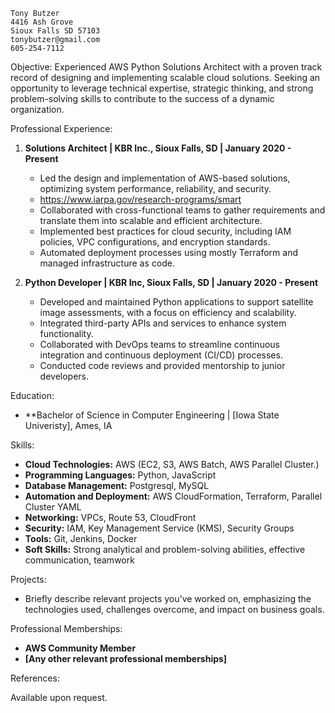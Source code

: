     Tony Butzer
    4416 Ash Grove
    Sioux Falls SD 57103
    tonybutzer@gmail.com
    605-254-7112


Objective:
Experienced AWS Python Solutions Architect with a proven track record of designing and implementing scalable cloud solutions. Seeking an opportunity to leverage technical expertise, strategic thinking, and strong problem-solving skills to contribute to the success of a dynamic organization.

Professional Experience:

1. **Solutions Architect | KBR Inc., Sioux Falls, SD | January 2020 - Present**
   - Led the design and implementation of AWS-based solutions, optimizing system performance, reliability, and security.
    - https://www.iarpa.gov/research-programs/smart
   - Collaborated with cross-functional teams to gather requirements and translate them into scalable and efficient architecture.
   - Implemented best practices for cloud security, including IAM policies, VPC configurations, and encryption standards.
   - Automated deployment processes using mostly Terraform and managed infrastructure as code.

2. **Python Developer | KBR Inc, Sioux Falls, SD | January 2020 - Present**
   - Developed and maintained Python applications to support satellite image assessments, with a focus on efficiency and scalability.
   - Integrated third-party APIs and services to enhance system functionality.
   - Collaborated with DevOps teams to streamline continuous integration and continuous deployment (CI/CD) processes.
   - Conducted code reviews and provided mentorship to junior developers.

Education:

- **Bachelor of Science in Computer Engineering | [Iowa State Univeristy], Ames, IA 

Skills:

- **Cloud Technologies:** AWS (EC2, S3, AWS Batch, AWS Parallel Cluster.)
- **Programming Languages:** Python, JavaScript
- **Database Management:** Postgresql, MySQL
- **Automation and Deployment:** AWS CloudFormation, Terraform, Parallel Cluster YAML
- **Networking:** VPCs, Route 53, CloudFront
- **Security:** IAM, Key Management Service (KMS), Security Groups
- **Tools:** Git, Jenkins, Docker
- **Soft Skills:** Strong analytical and problem-solving abilities, effective communication, teamwork

Projects:

- Briefly describe relevant projects you've worked on, emphasizing the technologies used, challenges overcome, and impact on business goals.

Professional Memberships:

- **AWS Community Member**
- **[Any other relevant professional memberships]**

References:

Available upon request.



